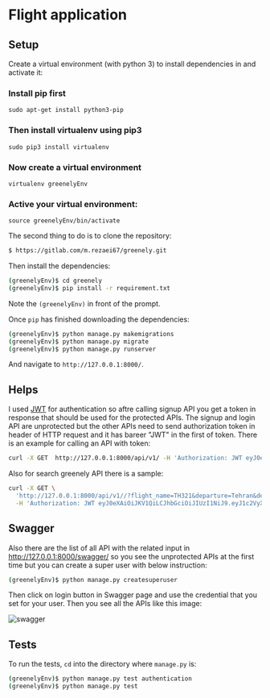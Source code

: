 #  Flight application

## Setup

Create a virtual environment (with python 3) to install dependencies in and activate it:

### Install **pip** first

    sudo apt-get install python3-pip

### Then install **virtualenv** using pip3

    sudo pip3 install virtualenv 

### Now create a virtual environment 

    virtualenv greenelyEnv 

### Active your virtual environment:    
    
    source greenelyEnv/bin/activate

The second thing to do is to clone the repository:

```sh
$ https://gitlab.com/m.rezaei67/greenely.git

```

Then install the dependencies:

```sh
(greenelyEnv)$ cd greenely
(greenelyEnv)$ pip install -r requirement.txt
```
Note the `(greenelyEnv)` in front of the prompt.

Once `pip` has finished downloading the dependencies:
```sh
(greenelyEnv)$ python manage.py makemigrations
(greenelyEnv)$ python manage.py migrate
(greenelyEnv)$ python manage.py runserver
```
And navigate to `http://127.0.0.1:8000/`.

## Helps
I used [JWT](https://jpadilla.github.io/django-rest-framework-jwt/) for authentication so aftre calling signup API you get a token in response that should be used for the protected APIs. 
The signup and login API are unprotected but the other APIs need to send authorization token in header of HTTP request and it has bareer "JWT" in the first of token. There is an example for calling an API with token:
```sh
curl -X GET  http://127.0.0.1:8000/api/v1/ -H 'Authorization: JWT eyJ0eXAiOiJKV1QiLCJhbGciOiJIUzI1NiJ9.eyJ1c2VyX2lkIjo1LCJ1c2VybmFtZSI6ImRyZmdkeWciLCJleHAiOjE1NjkzMzQzMDMsImVtYWlsIjoidGVzdEB5YWhvby5jb20iLCJpcCI6IjEyNy4wLjAuMSJ9.WLOabMLFYprawM3GfDjxGwe7Yp8sAO-MavB8ziHimcY'
```
Also for search greenely API there is a sample:
```sh
curl -X GET \
  'http://127.0.0.1:8000/api/v1//?flight_name=TH321&departure=Tehran&destination=Stockholm&scheduled_date=2019-10-22' \
  -H 'Authorization: JWT eyJ0eXAiOiJKV1QiLCJhbGciOiJIUzI1NiJ9.eyJ1c2VyX2lkIjo1LCJ1c2VybmFtZSI6ImRyZmdkeWciLCJleHAiOjE1NjkzMzQzMDMsImVtYWlsIjoidGVzdEB5YWhvby5jb20iLCJpcCI6IjEyNy4wLjAuMSJ9.WLOabMLFYprawM3GfDjxGwe7Yp8sAO-MavB8ziHimcY'
```

## Swagger
Also there are the list of all API with the related input in http://127.0.0.1:8000/swagger/ so you see the unprotected APIs at the first time but you can create a super user with below instruction:
```sh
(greenelyEnv)$ python manage.py createsuperuser
```
Then click on login button in Swagger page and use the credential that you set for your user. Then you see all the APIs like this image:

![swagger](http://s5.picofile.com/file/8373245576/Screenshot_from_2019_09_23_18_21_07.png)

## Tests

To run the tests, `cd` into the directory where `manage.py` is:
```sh
(greenelyEnv)$ python manage.py test authentication
(greenelyEnv)$ python manage.py test 
```

